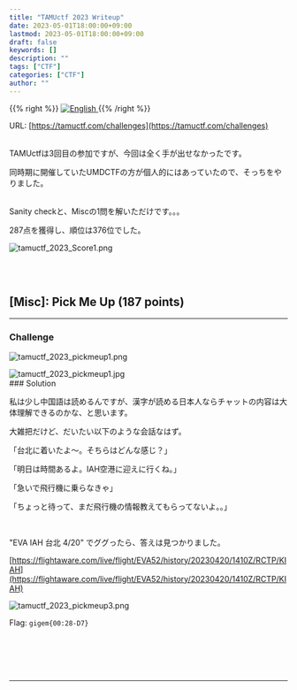 ```yaml
---
title: "TAMUctf 2023 Writeup"
date: 2023-05-01T18:00:00+09:00
lastmod: 2023-05-01T18:00:00+09:00
draft: false
keywords: []
description: ""
tags: ["CTF"]
categories: ["CTF"]
author: ""
---
```

{{% right %}}
<a href="https://translate.google.com/translate?hl=en&sl=ja&tl=en&u=https%3A%2F%2Fcaptureamerica.github.io%2Fwriteups%2Fpost%2Ftamuctf_2023%2F">
<img src="https://captureamerica.github.io/writeups/img/En.png" alt="English">
</a>
{{% /right %}}

URL: [https://tamuctf.com/challenges](https://tamuctf.com/challenges)
<br /><br />

TAMUctfは3回目の参加ですが、今回は全く手が出せなかったです。

同時期に開催していたUMDCTFの方が個人的にはあっていたので、そっちをやりました。

<br>
Sanity checkと、Miscの1問を解いただけです。。。

287点を獲得し、順位は376位でした。<br />

<img src="https://captureamerica.github.io/writeups/img/tamuctf_2023_Score1.png" alt="tamuctf_2023_Score1.png">

<br /><br />



## [Misc]: Pick Me Up (187 points)
- - -
### Challenge

<img src="https://captureamerica.github.io/writeups/img/tamuctf_2023_pickmeup1.png" alt="tamuctf_2023_pickmeup1.png"><br>

<img src="https://captureamerica.github.io/writeups/img/tamuctf_2023_pickmeup1.jpg" alt="tamuctf_2023_pickmeup1.jpg">


<br />
### Solution

私は少し中国語は読めるんですが、漢字が読める日本人ならチャットの内容は大体理解できるのかな、と思います。

大雑把だけど、だいたい以下のような会話なはず。

「台北に着いたよ〜。そちらはどんな感じ？」

「明日は時間あるよ。IAH空港に迎えに行くね。」

「急いで飛行機に乗らなきゃ」

「ちょっと待って、まだ飛行機の情報教えてもらってないよ。。」

<br />

"EVA IAH 台北 4/20" でググったら、答えは見つかりました。

[https://flightaware.com/live/flight/EVA52/history/20230420/1410Z/RCTP/KIAH](https://flightaware.com/live/flight/EVA52/history/20230420/1410Z/RCTP/KIAH)

<img src="https://captureamerica.github.io/writeups/img/tamuctf_2023_pickmeup3.png" alt="tamuctf_2023_pickmeup3.png">

<br />

Flag: `gigem{00:28-D7}`



<br /><br />
<br /><br />
- - -
<br /><br />
<br /><br />

